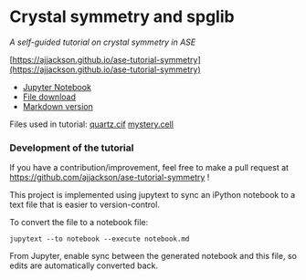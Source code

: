 # Crystal symmetry and spglib

_A self-guided tutorial on crystal symmetry in ASE_

[https://ajjackson.github.io/ase-tutorial-symmetry](https://ajjackson.github.io/ase-tutorial-symmetry)

- [Jupyter Notebook](https://github.com/ajjackson/ase-tutorial-symmetry/blob/master/ase-symmetry.ipynb)
- [File download](https://raw.githubusercontent.com/ajjackson/ase-tutorial-symmetry/master/ase-symmetry.ipynb)
- [Markdown version](https://github.com/ajjackson/ase-tutorial-symmetry/blob/master/ase-symmetry.md)

Files used in tutorial:
[quartz.cif](https://github.com/ajjackson/ase-tutorial-symmetry/blob/master/quartz.cif)
[mystery.cell](https://github.com/ajjackson/ase-tutorial-symmetry/blob/master/mystery.cell)

### Development of the tutorial

If you have a contribution/improvement, feel free to make a pull request at https://github.com/ajjackson/ase-tutorial-symmetry !

This project is implemented using jupytext to sync an iPython notebook
to a text file that is easier to version-control.

To convert the file to a notebook file:

    jupytext --to notebook --execute notebook.md 

From Jupyter, enable sync between the generated notebook and this
file, so edits are automatically converted back.
